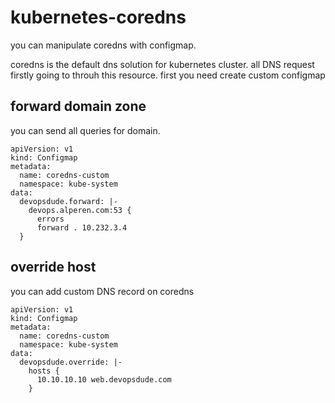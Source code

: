 # kubernetes-coredns

you can manipulate coredns with configmap.

coredns is the default dns solution for kubernetes cluster. all DNS request firstly going to throuh this resource.  first you need create custom configmap


## forward domain zone

you can send all queries for domain.

```
apiVersion: v1
kind: Configmap
metadata:
  name: coredns-custom
  namespace: kube-system
data:
  devopsdude.forward: |-
    devops.alperen.com:53 {
      errors
      forward . 10.232.3.4
  }
```

## override host

you can add custom DNS record on coredns

```
apiVersion: v1
kind: Configmap
metadata:
  name: coredns-custom
  namespace: kube-system
data:
  devopsdude.override: |-
    hosts {
      10.10.10.10 web.devopsdude.com
    }
```

